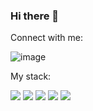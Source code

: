 ### Hi there 👋

Connect with me:

![image](https://user-images.githubusercontent.com/70090594/217798664-ca52486f-52d6-4405-ab8b-000d8fb36ba6.png)

My stack:
  
<img src="https://img.shields.io/badge/HTML5-gray?style=for-the-badge&logo=HTML5" /> <img src="https://img.shields.io/badge/CSS3-gray?style=for-the-badge&logo=CSS3&logoColor=blue" /> <img src="https://img.shields.io/badge/SASS-gray?style=for-the-badge&logo=SASS&logoColor=pink" /> <img src="https://img.shields.io/badge/HTML5-gray?style=for-the-badge&logo=HTML5&logoColor=blue" /> <img src="https://img.shields.io/badge/HTML5-grayhttps://img.shields.io/endpoint?url=https://www.linkedin.com/in/oleksiifrolov/?style=for-the-badge&logo=HTML5&logoColor=blue" />

<!--
**Faleksus/Faleksus** is a ✨ _special_ ✨ repository because its `README.md` (this file) appears on your GitHub profile.

Here are some ideas to get you started:

- 🔭 I’m currently working on ...
- 🌱 I’m currently learning ...
- 👯 I’m looking to collaborate on ...
- 🤔 I’m looking for help with ...
- 💬 Ask me about ...
- 📫 How to reach me: ...
- 😄 Pronouns: ...
- ⚡ Fun fact: ...
-->
